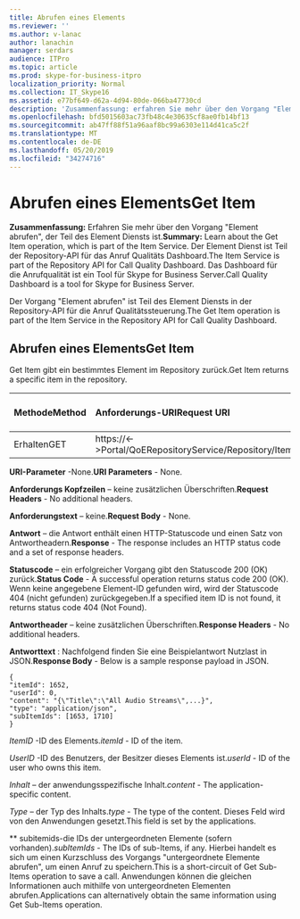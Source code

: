 ```yaml
---
title: Abrufen eines Elements
ms.reviewer: ''
ms.author: v-lanac
author: lanachin
manager: serdars
audience: ITPro
ms.topic: article
ms.prod: skype-for-business-itpro
localization_priority: Normal
ms.collection: IT_Skype16
ms.assetid: e77bf649-d62a-4d94-80de-066ba47730cd
description: 'Zusammenfassung: erfahren Sie mehr über den Vorgang "Element abrufen", der Teil des Element Diensts ist. Der Element Dienst ist Teil der Repository-API für das Anruf Qualitäts Dashboard. Das Dashboard für die Anrufqualität ist ein Tool für Skype for Business Server.'
ms.openlocfilehash: bfd5015603ac73fb48c4e30635cf8ae0fb14bf13
ms.sourcegitcommit: ab47ff88f51a96aaf8bc99a6303e114d41ca5c2f
ms.translationtype: MT
ms.contentlocale: de-DE
ms.lasthandoff: 05/20/2019
ms.locfileid: "34274716"
---
```

# <a name="get-item"></a><span data-ttu-id="73896-105">Abrufen eines Elements</span><span class="sxs-lookup"><span data-stu-id="73896-105">Get Item</span></span>
 
<span data-ttu-id="73896-106">**Zusammenfassung:** Erfahren Sie mehr über den Vorgang "Element abrufen", der Teil des Element Diensts ist.</span><span class="sxs-lookup"><span data-stu-id="73896-106">**Summary:** Learn about the Get Item operation, which is part of the Item Service.</span></span> <span data-ttu-id="73896-107">Der Element Dienst ist Teil der Repository-API für das Anruf Qualitäts Dashboard.</span><span class="sxs-lookup"><span data-stu-id="73896-107">The Item Service is part of the Repository API for Call Quality Dashboard.</span></span> <span data-ttu-id="73896-108">Das Dashboard für die Anrufqualität ist ein Tool für Skype for Business Server.</span><span class="sxs-lookup"><span data-stu-id="73896-108">Call Quality Dashboard is a tool for Skype for Business Server.</span></span>
  
<span data-ttu-id="73896-109">Der Vorgang "Element abrufen" ist Teil des Element Diensts in der Repository-API für die Anruf Qualitätssteuerung.</span><span class="sxs-lookup"><span data-stu-id="73896-109">The Get Item operation is part of the Item Service in the Repository API for Call Quality Dashboard.</span></span>
  
## <a name="get-item"></a><span data-ttu-id="73896-110">Abrufen eines Elements</span><span class="sxs-lookup"><span data-stu-id="73896-110">Get Item</span></span>

<span data-ttu-id="73896-111">Get Item gibt ein bestimmtes Element im Repository zurück.</span><span class="sxs-lookup"><span data-stu-id="73896-111">Get Item returns a specific item in the repository.</span></span>
  
|<span data-ttu-id="73896-112">**Methode**</span><span class="sxs-lookup"><span data-stu-id="73896-112">**Method**</span></span>|<span data-ttu-id="73896-113">**Anforderungs-URI**</span><span class="sxs-lookup"><span data-stu-id="73896-113">**Request URI**</span></span>|<span data-ttu-id="73896-114">**HTTP-Version**</span><span class="sxs-lookup"><span data-stu-id="73896-114">**HTTP Version**</span></span>|
|:-----|:-----|:-----|
|<span data-ttu-id="73896-115">Erhalten</span><span class="sxs-lookup"><span data-stu-id="73896-115">GET</span></span>  <br/> |<span data-ttu-id="73896-116">https://\<-\>Portal/QoERepositoryService/Repository/Item/{Itemid}</span><span class="sxs-lookup"><span data-stu-id="73896-116">https://\<portal\>/QoERepositoryService/repository/item/{itemId}</span></span>  <br/> |<span data-ttu-id="73896-117">HTTP/1.1</span><span class="sxs-lookup"><span data-stu-id="73896-117">HTTP/1.1</span></span>  <br/> |
   
 <span data-ttu-id="73896-118">**URI-Parameter** -None.</span><span class="sxs-lookup"><span data-stu-id="73896-118">**URI Parameters** - None.</span></span>
  
 <span data-ttu-id="73896-119">**Anforderungs Kopfzeilen** – keine zusätzlichen Überschriften.</span><span class="sxs-lookup"><span data-stu-id="73896-119">**Request Headers** - No additional headers.</span></span>
  
 <span data-ttu-id="73896-120">**Anforderungstext** – keine.</span><span class="sxs-lookup"><span data-stu-id="73896-120">**Request Body** - None.</span></span>
  
 <span data-ttu-id="73896-121">**Antwort** – die Antwort enthält einen HTTP-Statuscode und einen Satz von Antwortheadern.</span><span class="sxs-lookup"><span data-stu-id="73896-121">**Response** - The response includes an HTTP status code and a set of response headers.</span></span>
  
 <span data-ttu-id="73896-122">**Statuscode** – ein erfolgreicher Vorgang gibt den Statuscode 200 (OK) zurück.</span><span class="sxs-lookup"><span data-stu-id="73896-122">**Status Code** - A successful operation returns status code 200 (OK).</span></span> <span data-ttu-id="73896-123">Wenn keine angegebene Element-ID gefunden wird, wird der Statuscode 404 (nicht gefunden) zurückgegeben.</span><span class="sxs-lookup"><span data-stu-id="73896-123">If a specified item ID is not found, it returns status code 404 (Not Found).</span></span>
  
 <span data-ttu-id="73896-124">**Antwortheader** – keine zusätzlichen Überschriften.</span><span class="sxs-lookup"><span data-stu-id="73896-124">**Response Headers** - No additional headers.</span></span>
  
 <span data-ttu-id="73896-125">**Antworttext** : Nachfolgend finden Sie eine Beispielantwort Nutzlast in JSON.</span><span class="sxs-lookup"><span data-stu-id="73896-125">**Response Body** - Below is a sample response payload in JSON.</span></span>
  
```
{
"itemId": 1652,
"userId": 0,
"content": "{\"Title\":\"All Audio Streams\",...}",
"type": "application/json",
"subItemIds": [1653, 1710]
}
```

 <span data-ttu-id="73896-126">*ItemID* -ID des Elements.</span><span class="sxs-lookup"><span data-stu-id="73896-126">*itemId*  - ID of the item.</span></span>
  
 <span data-ttu-id="73896-127">*UserID* -ID des Benutzers, der Besitzer dieses Elements ist.</span><span class="sxs-lookup"><span data-stu-id="73896-127">*userId*  - ID of the user who owns this item.</span></span>
  
 <span data-ttu-id="73896-128">*Inhalt* – der anwendungsspezifische Inhalt.</span><span class="sxs-lookup"><span data-stu-id="73896-128">*content*  - The application-specific content.</span></span>
  
 <span data-ttu-id="73896-129">*Type* – der Typ des Inhalts.</span><span class="sxs-lookup"><span data-stu-id="73896-129">*type*  - The type of the content.</span></span> <span data-ttu-id="73896-130">Dieses Feld wird von den Anwendungen gesetzt.</span><span class="sxs-lookup"><span data-stu-id="73896-130">This field is set by the applications.</span></span>
  
 <span data-ttu-id="73896-131">\*\* subitemids-die IDs der untergeordneten Elemente (sofern vorhanden).</span><span class="sxs-lookup"><span data-stu-id="73896-131">*subItemIds*  - The IDs of sub-Items, if any.</span></span> <span data-ttu-id="73896-132">Hierbei handelt es sich um einen Kurzschluss des Vorgangs "untergeordnete Elemente abrufen", um einen Anruf zu speichern.</span><span class="sxs-lookup"><span data-stu-id="73896-132">This is a short-circuit of Get Sub-Items operation to save a call.</span></span> <span data-ttu-id="73896-133">Anwendungen können die gleichen Informationen auch mithilfe von untergeordneten Elementen abrufen.</span><span class="sxs-lookup"><span data-stu-id="73896-133">Applications can alternatively obtain the same information using Get Sub-Items operation.</span></span>
  

